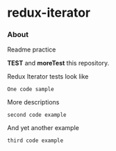 # redux-iterator

### About
Readme practice

**TEST** and **moreTest** this repository.

Redux Iterator tests look like

```
One code sample
```

More descriptions

```
second code example
```

And yet another example

```
third code example
```
